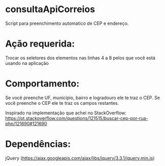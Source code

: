 # consultaApiCorreios
Script para preenchimento automatico de CEP e endereço.

# Ação requerida:
Trocar os seletores dos elementos nas linhas 4 a 8 pelos que você está usando na aplicação

# Comportamento:
Se você preenche UF, município, bairro e logradouro ele te traz o CEP.
Se você preenche o CEP ele te traz os campos restantes.

Inspirado na implementação que achei no StackOverflow: https://pt.stackoverflow.com/questions/121515/buscar-cep-por-rua-php/121690#121690

# Dependências:

jQuery (https://ajax.googleapis.com/ajax/libs/jquery/3.3.1/jquery.min.js)
